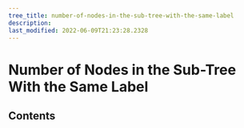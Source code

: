 ```yaml
---
tree_title: number-of-nodes-in-the-sub-tree-with-the-same-label
description: 
last_modified: 2022-06-09T21:23:28.2328
---
```


# Number of Nodes in the Sub-Tree With the Same Label

## Contents
